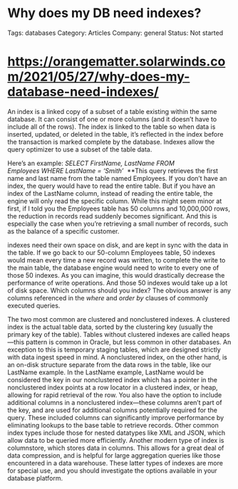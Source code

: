 # Why does my DB need indexes?

Tags: databases
Category: Articles
Company: general
Status: Not started

# https://orangematter.solarwinds.com/2021/05/27/why-does-my-database-need-indexes/

An index is a linked copy of a subset of a table existing within the same database. It can consist of one or more columns (and it doesn’t have to include all of the rows). The index is linked to the table so when data is inserted, updated, or deleted in the table, it’s reflected in the index before the transaction is marked complete by the database. Indexes allow the query optimizer to use a subset of the table data.

Here’s an example: *SELECT FirstName, LastName* *FROM Employees* *WHERE LastName = ‘Smith’*  **This query retrieves the first name and last name from the table named Employees. If you don’t have an index, the query would have to read the entire table. But if you have an index of the LastName column, instead of reading the entire table, the engine will only read the specific column. While this might seem minor at first, if I told you the Employees table has 50 columns and 10,000,000 rows, the reduction in records read suddenly becomes significant. And this is especially the case when you’re retrieving a small number of records, such as the balance of a specific customer.

indexes need their own space on disk, and are kept in sync with the data in the table. If we go back to our 50-column Employees table, 50 indexes would mean every time a new record was written, to complete the write to the main table, the database engine would need to write to every one of those 50 indexes. As you can imagine, this would drastically decrease the performance of write operations. And those 50 indexes would take up a lot of disk space. Which columns should you index? The obvious answer is any columns referenced in the *where* and *order by* clauses of commonly executed queries. 

The two most common are clustered and nonclustered indexes. A clustered index is the actual table data, sorted by the clustering key (usually the primary key of the table). Tables without clustered indexes are called heaps—this pattern is common in Oracle, but less common in other databases. An exception to this is temporary staging tables, which are designed strictly with data ingest speed in mind. A nonclustered index, on the other hand, is an on-disk structure separate from the data rows in the table, like our LastName example. In the LastName example, LastName would be considered the key in our nonclustered index which has a pointer in the nonclustered index points at a row locator in a clustered index, or heap, allowing for rapid retrieval of the row. You also have the option to include additional columns in a nonclustered index—these columns aren’t part of the key, and are used for additional columns potentially required for the query. These included columns can significantly improve performance by eliminating lookups to the base table to retrieve records. Other common index types include those for nested datatypes like XML and JSON, which allow data to be queried more efficiently. Another modern type of index is columnstore, which stores data in columns. This allows for a great deal of data compression, and is helpful for large aggregation queries like those encountered in a data warehouse. These latter types of indexes are more for special use, and you should investigate the options available in your database platform.